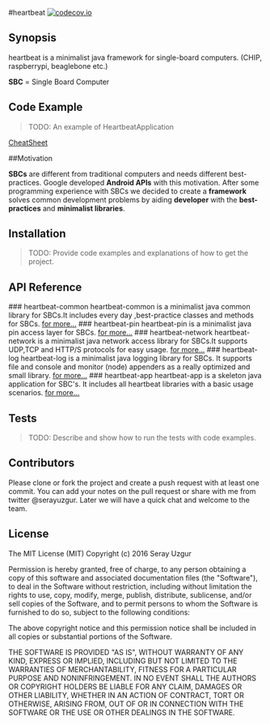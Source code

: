 #heartbeat
[![codecov.io](https://codecov.io/github/serayuzgur/heartbeat/coverage.svg?branch=master)](https://codecov.io/github/serayuzgur/heartbeat?branch=master)
## Synopsis

heartbeat is a minimalist java framework for single-board computers. (CHIP, raspberrypi, beaglebone etc.)

**SBC** = Single Board Computer

## Code Example

>TODO: An example of HeartbeatApplication

[CheatSheet](./CheatSheet.md)

##Motivation

**SBCs**  are different from traditional computers and needs different best-practices. Google developed **Android APIs** with this motivation.
After some programming experience with SBCs we decided to create a **framework** solves common development problems by aiding **developer** with the **best-practices** and **minimalist libraries**.

## Installation

>TODO: Provide code examples and explanations of how to get the project.

## API Reference
### heartbeat-common 
heartbeat-common is a minimalist java common library for SBCs.It includes every day ,best-practice classes and methods for SBCs.
[for more...](./heartbeat-common/README.md)
### heartbeat-pin
heartbeat-pin is a minimalist java pin access layer for SBCs.
[for more...](./heartbeat-pin/README.md)
### heartbeat-network
heartbeat-network is a minimalist java network access library for SBCs.It supports UDP,TCP and HTTP/S protocols for easy usage. 
[for more...](./heartbeat-network/README.md)
### heartbeat-log
heartbeat-log is a minimalist java logging library for SBCs.
It supports file and console and monitor (node) appenders as a really optimized and small library.
[for more...](./heartbeat-log/README.md)
### heartbeat-app
heartbeat-app is a skeleton java application for SBC's.
It includes all heartbeat libraries with a basic usage scenarios.
[for more...](./heartbeat-app/README.md)
## Tests

>TODO: Describe and show how to run the tests with code examples.

## Contributors
Please clone or fork the project and create a push request with at least one commit. You can add your notes on the pull request or share with me from twitter @serayuzgur. Later we will have a quick chat and welcome to the team.

## License
The MIT License (MIT)
Copyright (c) 2016 Seray Uzgur

Permission is hereby granted, free of charge, to any person obtaining a copy of this software and associated documentation files (the "Software"), to deal in the Software without restriction, including without limitation the rights to use, copy, modify, merge, publish, distribute, sublicense, and/or sell copies of the Software, and to permit persons to whom the Software is furnished to do so, subject to the following conditions:

The above copyright notice and this permission notice shall be included in all copies or substantial portions of the Software.

THE SOFTWARE IS PROVIDED "AS IS", WITHOUT WARRANTY OF ANY KIND, EXPRESS OR IMPLIED, INCLUDING BUT NOT LIMITED TO THE WARRANTIES OF MERCHANTABILITY, FITNESS FOR A PARTICULAR PURPOSE AND NONINFRINGEMENT. IN NO EVENT SHALL THE AUTHORS OR COPYRIGHT HOLDERS BE LIABLE FOR ANY CLAIM, DAMAGES OR OTHER LIABILITY, WHETHER IN AN ACTION OF CONTRACT, TORT OR OTHERWISE, ARISING FROM, OUT OF OR IN CONNECTION WITH THE SOFTWARE OR THE USE OR OTHER DEALINGS IN THE SOFTWARE.